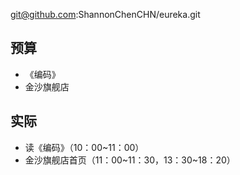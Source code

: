 
git@github.com:ShannonChenCHN/eureka.git


## 预算
- 《编码》
- 金沙旗舰店

## 实际

- 读《编码》（10：00~11：00）
- 金沙旗舰店首页（11：00~11：30，13：30~18：20）